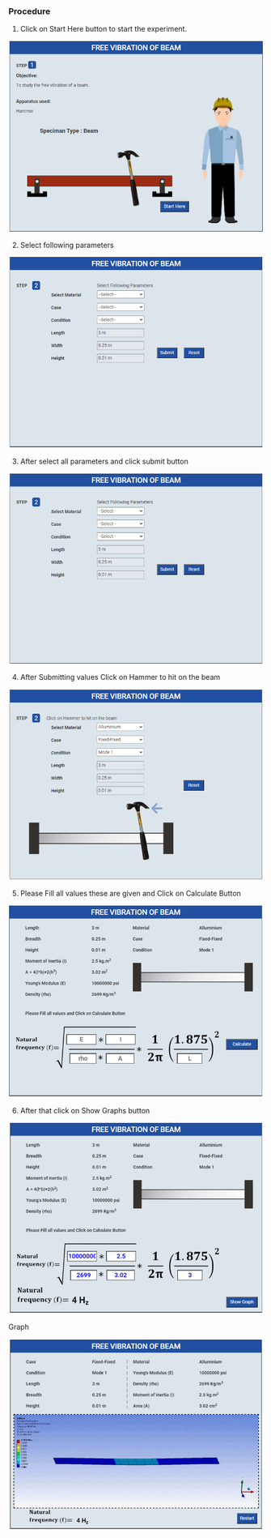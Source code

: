 ### Procedure


1. Click on Start Here button to start the experiment.
 
<img src="images/p1.png"/>

2. Select following parameters
 
<img src="images/p2.png"/>

3. After select all parameters and click submit button
 
<img src="images/p3.png"/>

4. After Submitting values Click on Hammer to hit on the beam
 
<img src="images/p5.png"/>

5. Please Fill all values these are given and Click on Calculate Button
 
<img src="images/p6.png"/>

6. After that click on Show Graphs button

<img src="images/p7.png"/>

Graph

<img src="images/p8.png"/>


